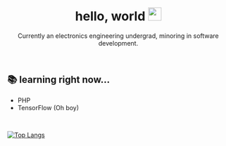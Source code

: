 <h1 align='center'> hello, world <img src='https://raw.githubusercontent.com/MartinHeinz/MartinHeinz/master/wave.gif' width='30px'></h1>

<!-- I should start using gifs more often... -->

<p align='center'>Currently an electronics engineering undergrad, minoring in software development.</p>

<br>

<h2 align='justify'>📚 learning right now... </h2>

- PHP
- TensorFlow (Oh boy)

<br>

[![Top Langs](https://github-readme-stats.vercel.app/api/top-langs/?username=enricosebastian&layout=compact)](https://github.com/anuraghazra/github-readme-stats)

